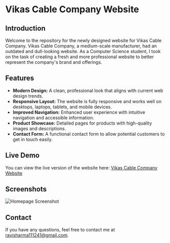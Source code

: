 # Vikas Cable Company Website

## Introduction

Welcome to the repository for the newly designed website for Vikas Cable Company. Vikas Cable Company, a medium-scale manufacturer, had an outdated and dull-looking website. As a Computer Science student, I took on the task of creating a fresh and more professional website to better represent the company's brand and offerings.

## Features

- **Modern Design:** A clean, professional look that aligns with current web design trends.
- **Responsive Layout:** The website is fully responsive and works well on desktops, laptops, tablets, and mobile devices.
- **Improved Navigation:** Enhanced user experience with intuitive navigation and accessible information.
- **Product Showcase:** Detailed pages for products with high-quality images and descriptions.
- **Contact Form:** A functional contact form to allow potential customers to get in touch easily.

## Live Demo

You can view the live version of the website here: [Vikas Cable Company Website](https://githubravisharma.github.io/ViccoWebsiteProject/)

## Screenshots

![Homepage Screenshot](path_to_screenshot)

## Contact

If you have any questions, feel free to contact me at [ravisharma111241@gmail.com](mailto:ravisharma111241@gmail.com).



